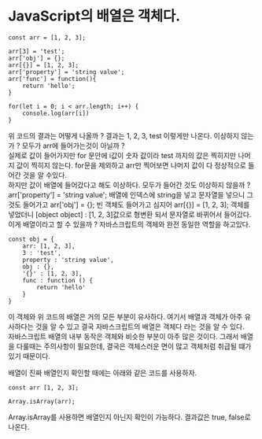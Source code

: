 # JavaScript의 배열은 객체다.

```
const arr = [1, 2, 3];

arr[3] = 'test';
arr['obj'] = {};
arr[{}] = [1, 2, 3];
arr['property'] = 'string value';
arr['func'] = function(){
    return 'hello';
}

for(let i = 0; i < arr.length; i++) {
    console.log(arr[i])
}
```

위 코드의 결과는 어떻게 나올까 ? 결과는 1, 2, 3, test 이렇게만 나온다. 이상하지 않는가 ? 모두가 arr에 들어가는것이 아닐까 ?  
실제로 값이 들어가지만 for 문안에 i값이 숫자 값이라 test 까지의 값은 찍히지만 나머지 값이 찍히지 않는다. for문을 제외하고 arr만 찍어보면 나머지 값이 다 정상적으로 들어간 것을 알 수있다.  
하지만 값이 배열에 들어갔다고 해도 이상하다. 모두가 들어간 것도 이상하지 않을까 ? arr['property'] = 'string value'; 배열에 인덱스에 string을 넣고 문자열을 넣으니 그것도 들어가고 arr['obj'] = {}; 빈 객체도 들어가고 심지어 arr[{}] = [1, 2, 3]; 객체를 넣었더니 [object object] : [1, 2, 3]값으로 형변환 되서 문자열로 바뀌어서 들어갔다. 이게 배열이라고 할 수 있을까 ? 자바스크립트의 객체와 완전 동일한 역할을 하고있다.

```
const obj = {
    arr: [1, 2, 3],
    3 : 'test',
    property : 'string value',
    obj : {},
    '{}' : [1, 2, 3],
    func : function () {
        return 'hello'
    }
}
```

이 객체와 위 코드의 배열은 거의 모든 부분이 유사하다. 여기서 배열과 객체가 아주 유사하다는 것을 알 수 있고 결국 자바스크립트의 배열은 객체다 라는 것을 알 수 있다.  
자바스크립트 배열의 내부 동작은 객체와 비슷한 부분이 아주 많은 것이다. 그래서 배열을 다룰때는 주의사항이 필요한데, 결국은 객체스러운 면이 많고 객체처럼 취급될 떄가 있기 때문이다.

배열이 진짜 배열인지 확인할 때에는 아래와 같은 코드를 사용하자.

```
const arr [1, 2, 3];

Array.isArray(arr);
```

Array.isArray를 사용하면 배열인지 아닌지 확인이 가능하다. 결과값은 true, false로 나온다.
